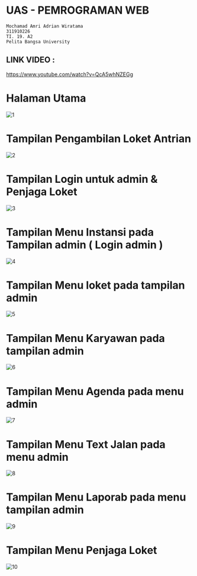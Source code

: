 # UAS - PEMROGRAMAN WEB 
```
Mochamad Amri Adrian Wiratama 
311910226
TI. 19. A2
Pelita Bangsa University
```
## LINK VIDEO : 
https://www.youtube.com/watch?v=QcA5whNZEGg
# Halaman Utama
![1](https://user-images.githubusercontent.com/56380838/126532124-2b041e01-5408-4786-951c-8b1c8658b169.png)
# Tampilan Pengambilan Loket Antrian
![2](https://user-images.githubusercontent.com/56380838/126532130-563fb31f-4f4b-41bc-9e39-848abf7f0b17.png)
# Tampilan Login untuk admin & Penjaga Loket
![3](https://user-images.githubusercontent.com/56380838/126532132-c44d65ae-f14f-4bc9-83d9-86d5333647a1.png)
# Tampilan Menu Instansi pada Tampilan admin ( Login admin )
![4](https://user-images.githubusercontent.com/56380838/126532133-563f9600-b3c7-49e7-b6be-f70f1d5fdd6d.png)
# Tampilan Menu loket pada tampilan admin
![5](https://user-images.githubusercontent.com/56380838/126532135-03bcde07-5501-44c5-8ba2-8902314bf568.png)
# Tampilan Menu Karyawan pada tampilan admin
![6](https://user-images.githubusercontent.com/56380838/126532141-9f5ff521-8ddc-4a7b-b7ea-b8dc33c79099.png)
# Tampilan Menu Agenda pada menu admin
![7](https://user-images.githubusercontent.com/56380838/126532144-46109e26-789b-4c68-a550-91ffb2766a41.png)
# Tampilan Menu Text Jalan pada menu admin
![8](https://user-images.githubusercontent.com/56380838/126532147-90e08214-5d2f-4aa3-a80b-7766f66332be.png)
# Tampilan Menu Laporab pada menu tampilan admin
![9](https://user-images.githubusercontent.com/56380838/126532150-69864b6e-4706-4fe8-8aab-0b4ef8d59793.png)
# Tampilan Menu Penjaga Loket
![10](https://user-images.githubusercontent.com/56380838/126532154-79836545-5d82-4272-a662-1b02a2a99093.png)

